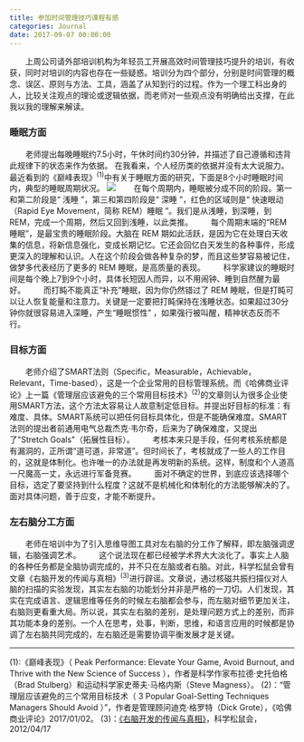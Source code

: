 ```yaml
---
title: 参加时间管理技巧课程有感
categories: Journal
date: 2017-09-07 00:00:00
---
```

　　上周公司请外部培训机构为年轻员工开展高效时间管理技巧提升的培训，有收获，同时对培训的内容也存在一些疑惑。培训分为四个部分，分别是时间管理的概念、误区、原则与方法、工具，涵盖了从知到行的过程。作为一个理工科出身的人，比较关注观点的理论或逻辑依据，而老师对一些观点没有明确给出支撑，在此我以我的理解来解读。
### 睡眠方面
　　老师提出每晚睡眠约7.5小时，午休时间约30分钟，并描述了自己遵循和违背此规律下的状态来作为依据。
在我看来，个人经历类的依据并没有太大说服力。最近看到的《巅峰表现》<sup>(1)</sup>中有关于睡眠方面的研究，下面是8个小时睡眠时间内，典型的睡眠周期状况。 
![](https://ws3.sinaimg.cn/large/006tNc79gy1fja6xpnhcnj30uy0i0my7.jpg)
　　在每个周期内，睡眠被分成不同的阶段。第一和第二阶段是“ 浅睡 ”，第三和第四阶段是“ 深睡 ”，红色的区域则是“ 快速眼动（Rapid Eye Movement，简称 REM）睡眠 ”。我们是从浅睡，到深睡，到 REM，完成一个周期，然后又回到浅睡，以此类推。
　　每个周期末端的“REM 睡眠”，是最宝贵的睡眠阶段。大脑在 REM 期如此活跃，是因为它在处理白天收集的信息，将新信息强化，变成长期记忆。它还会回忆白天发生的各种事件，形成更深入的理解和认识。人在这个阶段会做各种复杂的梦，而且这些梦容易被记住，做梦多代表经历了更多的 REM 睡眠，是高质量的表现。
　　科学家建议的睡眠时间是每个晚上7到9个小时，具体长短因人而异，以不用闹钟、睡到自然醒为最好。
　　而打盹不能真正“补充”睡眠，因为你仍然错过了 REM 睡眠，但是打盹可以让人恢复能量和注意力。关键是一定要把打盹保持在浅睡状态。如果超过30分钟你就很容易进入深睡，产生“睡眠惯性” ，如果强行被叫醒，精神状态反而不行。
### 目标方面
　　老师介绍了SMART法则（Specific，Measurable，Achievable，Relevant，Time-based），这是一个企业常用的目标管理系统。而《哈佛商业评论》上一篇《管理层应该避免的三个常用目标技术》<sup>(2)</sup>的文章则认为很多企业使用SMART方法，这个方法太容易让人故意制定低目标。并提出好目标的标准：有难度、具体。SMART系统可以把任何目标具体化，但是不能确保难度。SMART法则的提出者前通用电气总裁杰克·韦尔奇，后来为了确保难度，又提出了"Stretch Goals"（拓展性目标）。
　　考核本来只是手段，任何考核系统都是有漏洞的，正所谓“道可道，非常道”。但时间长了，考核就成了一些人的工作目的，这就是体制化。也许唯一的办法就是再发明新的系统。这样，制度和个人道高一尺魔高一丈，永远进行军备竞赛。
　　面对不确定的世界，到底应该选择哪个目标，选定了要坚持到什么程度？这就不是机械化和体制化的方法能够解决的了。面对具体问题，善于应变，才能不断提升。
### 左右脑分工方面
　　老师在培训中为了引入思维导图工具对左右脑的分工作了解释，即左脑强调逻辑，右脑强调艺术。
　　这个说法现在都已经被学术界大大淡化了。事实上人脑的各种任务都是全脑协调完成的，并不只在左脑或者右脑。对此，科学松鼠会曾有文章《右脑开发的传闻与真相》<sup>(3)</sup>进行辟谣。文章说，通过核磁共振扫描仪对人脑的扫描的实验发现，其实左右脑的功能划分并非是严格的一刀切。人们发现，其实在完成语言、逻辑思维等任务的时候左右脑都会参与，而左脑对细节更加关注，右脑则更看重大局。所以说，其实左右脑的差别，是处理问题方式上的差别，而非其功能本身的差别。一个人在思考，处事，判断，思维，和语言应用的时候都是协调了左右脑共同完成的，左右脑还是需要协调平衡发展才是关键。



------
(1):《巅峰表现》（ Peak Performance: Elevate Your Game, Avoid Burnout, and Thrive with the New Science of Success ），作者是科学作家布拉德·史托伯格（Brad Stulberg）和运动科学家史蒂夫·马格内斯（Steve Magness）。
(2)：“管理层应该避免的三个常用目标技术（ 3 Popular Goal-Setting Techniques Managers Should Avoid ）”，作者是管理顾问迪克·格罗特（Dick Grote），《哈佛商业评论》2017/01/02。
(3)：[《右脑开发的传闻与真相》](http://songshuhui.net/archives/65977)，科学松鼠会，2012/04/17



